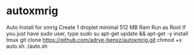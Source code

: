 # autoxmrig
Auto Install for xmrig
Create 1 droplet minimal 512 MB Ram
Run as Root
If you just have sudo user, type sudo su
apt-get update && apt-get -y install tmux
git clone https://github.com/adrye-benxz/autoxmrig.git
chmod +x auto.sh
./auto.sh
